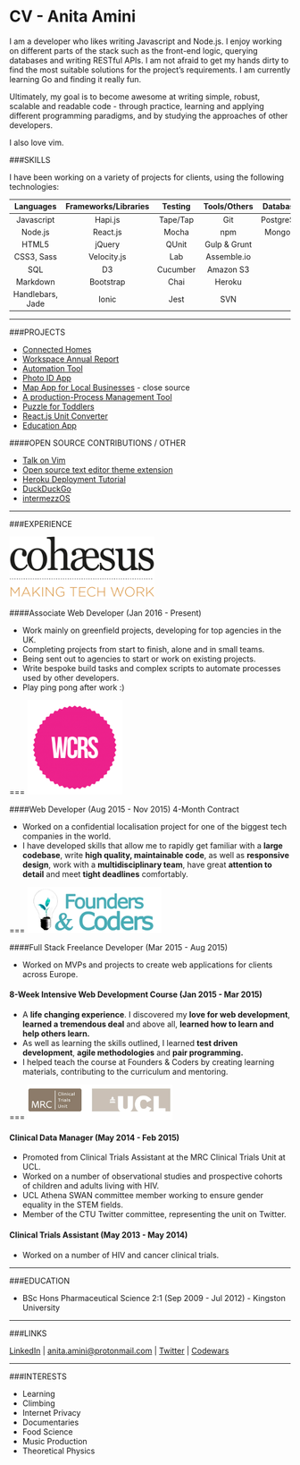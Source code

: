 # CV - Anita Amini 

I am a developer who likes writing Javascript and Node.js. I enjoy working on different parts of the stack such as the front-end logic, querying databases and writing RESTful APIs. I am not afraid to get my hands dirty to find the most suitable solutions for the project’s requirements. I am currently learning Go and finding it really fun.

Ultimately, my goal is to become awesome at writing simple, robust, scalable and readable code - through practice, learning and applying different programming paradigms, and by studying the approaches of other developers.

I also love vim.

###SKILLS

I have been working on a variety of projects for clients, using the following technologies:

| Languages | Frameworks/Libraries | Testing   | Tools/Others | Databases |
|:---------:|:--------------------:|:---------:|:------------:|:---------:|
| Javascript| Hapi.js              | Tape/Tap  | Git          | PostgreSQL|
| Node.js   | React.js             | Mocha     | npm          | MongoDB   |
| HTML5     | jQuery          | QUnit     | Gulp & Grunt | |
| CSS3, Sass     | Velocity.js               | Lab       | Assemble.io  | |
| SQL       | D3          | Cucumber  | Amazon S3    | |
| Markdown  | Bootstrap            | Chai      | Heroku       | |
| Handlebars, Jade          | Ionic                 | Jest      | SVN          | |



---
###PROJECTS
- [Connected Homes](http://www.xcomfort.no)
- [Workspace Annual Report](http://www.workspace.co.uk/onlineannualreport2016/)
- [Automation Tool](https://github.com/Neats29/ultimate-banner-builder)
- [Photo ID App](projects/photoId.md)
- [Map App for Local Businesses](projects/map.md) - close source
- [A production-Process Management Tool](projects/productivity.md)
- [Puzzle for Toddlers](projects/puzzle.md)
- [React.js Unit Converter](http://neats29.github.io/React-Unit-Converter/pub/)
- [Education App](http://pajoa.herokuapp.com/)

####OPEN SOURCE CONTRIBUTIONS / OTHER
- [Talk on Vim](http://slides.com/anitaamini/intro-to-vim-land#)
- [Open source text editor theme extension](https://github.com/Neats29/Brackets-Midnight-Blue-Theme)
- [Heroku Deployment Tutorial ](https://github.com/Neats29/Learn-Heroku)
- [DuckDuckGo](https://github.com/duckduckgo/zeroclickinfo-goodies)
- [intermezzOS](https://github.com/intermezzOS/book)


---

###EXPERIENCE


<img src="https://github.com/Neats29/CV/blob/master/experience/cohaesus.png" width="260">

####Associate Web Developer (Jan 2016 - Present)
- Work mainly on greenfield projects, developing for top agencies in the UK. 
- Completing projects from start to finish, alone and in small teams.
- Being sent out to agencies to start or work on existing projects.
- Write bespoke build tasks and complex scripts to automate processes used by other developers.
- Play ping pong after work :)

===
<img src="https://github.com/Neats29/CV/blob/master/experience/wcrs.png" width="170">

####Web Developer (Aug 2015 - Nov 2015) 4-Month Contract 
- Worked on a confidential localisation project for one of the biggest tech companies in the world.
- I have developed skills that allow me to rapidly get familiar with a __large codebase__, write __high quality, maintainable code__, as well as __responsive design__, work with a __multidisciplinary team__, have great __attention to detail__ and meet __tight deadlines__ comfortably.

===
<img src="https://github.com/Neats29/CV/blob/master/experience/fac.png" width="240">

####Full Stack Freelance Developer (Mar 2015 - Aug 2015)

- Worked on MVPs and projects to create web applications for clients across Europe.

#### 8-Week Intensive Web Development Course (Jan 2015 - Mar 2015)

- A __life changing experience__. I discovered my __love for web development__, __learned a tremendous deal__ and above all, __learned how to learn and help others learn.__
- As well as learning the skills outlined, I learned __test driven development__, __agile methodologies__ and __pair programming.__
- I helped teach the course at Founders & Coders by creating learning materials, contributing to the curriculum and mentoring.

===
<img src="https://github.com/Neats29/CV/blob/master/experience/mrc.png" width="260">

#### Clinical Data Manager (May 2014 - Feb 2015)

- Promoted from Clinical Trials Assistant at the MRC Clinical Trials Unit at UCL.
- Worked on a number of observational studies and prospective cohorts of children and adults living with HIV.
- UCL Athena SWAN committee member working to ensure gender equality in the STEM fields.
- Member of the CTU Twitter committee, representing the unit on Twitter.

#### __Clinical Trials Assistant (May 2013 - May 2014)__
- Worked on a number of HIV and cancer clinical trials.

--- 


###EDUCATION
- BSc Hons Pharmaceutical Science 2:1  (Sep 2009 - Jul 2012) - Kingston University

---
###LINKS

[LinkedIn](https://uk.linkedin.com/in/anitaamini) | [anita.amini@protonmail.com](mailto:anita.amini@protonmail.com) |
[Twitter](https://twitter.com/neats29) | [Codewars](http://www.codewars.com/users/Neats29)

---
###INTERESTS
* Learning
* Climbing
* Internet Privacy
* Documentaries
* Food Science
* Music Production
* Theoretical Physics

